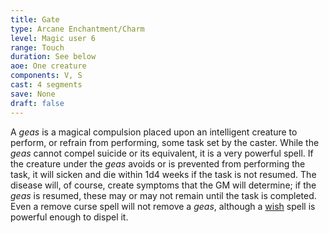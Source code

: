 ```yaml
---
title: Gate
type: Arcane Enchantment/Charm
level: Magic user 6
range: Touch
duration: See below
aoe: One creature
components: V, S
cast: 4 segments
save: None
draft: false
---
```


A *geas* is a magical compulsion placed upon an intelligent creature to perform, or refrain from performing, some task set by the caster. While the *geas* cannot compel suicide or its equivalent, it is a very powerful spell. If the creature under the *geas* avoids or is prevented from performing the task, it will sicken and die within 1d4 weeks if the task is not resumed. The disease will, of course, create symptoms that the GM will determine; if the *geas* is resumed, these may or may not remain until the task is completed. Even a remove curse spell will not remove a *geas*, although a [wish](/srd/spells/magic-user/wish) spell is powerful enough to dispel it.